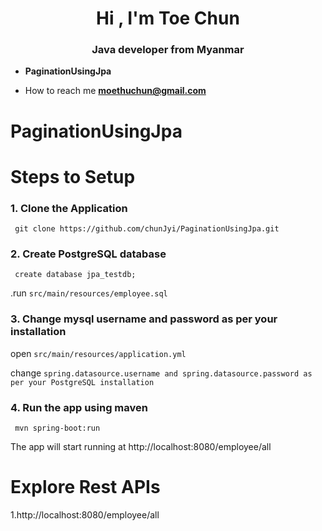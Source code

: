 
<h1 align="center">Hi , I'm Toe Chun</h1>
<h3 align="center"> Java developer from Myanmar</h3>

-  **PaginationUsingJpa**

-  How to reach me **moethuchun@gmail.com**


# PaginationUsingJpa

# Steps to Setup

 ### 1. Clone the Application
 
     git clone https://github.com/chunJyi/PaginationUsingJpa.git

 ### 2. Create PostgreSQL database
 
     create database jpa_testdb;
     
  .run `src/main/resources/employee.sql`
  
 ### 3. Change mysql username and password as per your installation

   open `src/main/resources/application.yml`
   
   change `spring.datasource.username and spring.datasource.password as per your PostgreSQL installation`

 ### 4.  Run the app using maven
       
     mvn spring-boot:run 
     
  The app will start running at http://localhost:8080/employee/all
  
  
 # Explore Rest APIs
 
 1.http://localhost:8080/employee/all
 
 
